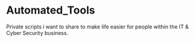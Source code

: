 # Automated_Tools
Private scripts i want to share to make life easier for people within the IT &amp; Cyber Security business.
